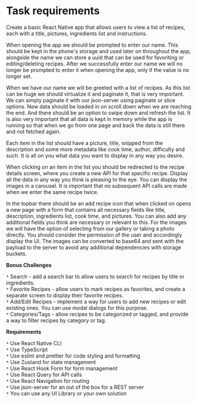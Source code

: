 # Task requirements

Create a basic React Native app that allows users to view a list of recipes, each with a title, pictures, ingredients list and instructions.

When opening the app we should be prompted to enter our name. This should be kept in the phone's storage and used later on throughout the app, alongside the name we can store a uuid that can be used for favoriting or editing/deleting recipes. After we successfully enter our name we will no longer be prompted to enter it when opening the app, only if the value is no longer set.

When we have our name we will be greeted with a list of recipes. As this list can be huge we should virtualize it and paginate it, that is very important. We can simply paginate it with our json-server using paginate or slice options. New data should be loaded in on scroll down when we are reaching the end. And there should be an option to swipe down and refresh the list. It is also very important that all data is kept in memory while the app is running so that when we go from one page and back the data is still there and not fetched again.

Each item in the list should have a picture, title, snipped from the description and some more metadata like cook time, author, difficulty and such. It is all on you what data you want to display in any way you desire.

When clicking on an item in the list you should be redirected to the recipe details screen, where you create a new API for that specific recipe. Display all the data in any way you think is pleasing to the eye. You can display the images in a carousel. It is important that no subsequent API calls are made when we enter the same recipe twice.

In the topbar there should be an add recipe icon that when clicked on opens a new page with a form that contains all necessary fields like title, description, ingredients list, cook time, and pictures. You can also add any additional fields you think are necessary or relevant to this. For the images we will have the option of selecting from our gallery or taking a photo directly. You should consider the permission of the user and accordingly display the UI. The images can be converted to base64 and sent with the payload to the server to avoid any additional dependencies with storage buckets.

**Bonus Challenges**

`*` Search - add a search bar to allow users to search for recipes by title or ingredients.  
`*` Favorite Recipes - allow users to mark recipes as favorites, and create a separate screen to display their favorite recipes.  
`*` Add/Edit Recipes - implement a way for users to add new recipes or edit existing ones. You can use modal dialogs for this purpose.  
`*` Categories/Tags - allow recipes to be categorized or tagged, and provide a way to filter recipes by category or tag.  

**Requirements**

`*` Use React Native CLI  
`*` Use TypeScript  
`*` Use eslint and prettier for code styling and formatting  
`*` Use Zustand for state management  
`*` Use React Hook Form for form management  
`*` Use React Query for API calls  
`*` Use React Navigation for routing  
`*` Use json-server for an out of the box for a REST server  
`*` You can use any UI Library or your own solution  
